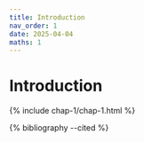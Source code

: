 ```yaml
---
title: Introduction
nav_order: 1
date: 2025-04-04
maths: 1
---
```


# Introduction

{% include chap-1/chap-1.html %}

{% bibliography --cited %}
